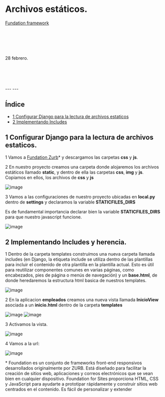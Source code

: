 # Archivos estáticos.

[Fundation framework](https://get.foundation/sites/getting-started.html)

<br>
<br>
<br>
<br>

28 febrero.

<br>
<br>
<br>
<br>
---
---

## Índice

* [1 Configurar Django para la lectura de archivos estaticos](#1-Configurar-Django-para-la-lectura-de-archivos-estaticos)
* [2 Implementando Includes](#2-Implementando-Includes)

## 1 Configurar Django para la lectura de archivos estaticos.

1 Vamos a [Fundation Zurb](https://get.foundation/sites/docs/installation.html)* y descargamos las carpetas **css** y **js**.

2 En nuestro proyecto creamos una carpeta donde alojaremos los archivos estáticos llamado **static**, y dentro de ella las carpetas **css**, **img** y **js**. Copiamos en ellos, los archivos de **css** y **js**

![image](https://github.com/user-attachments/assets/9b67f6b7-b55a-46cf-b51c-77fd1faf7ab3)


3 Vamos a las configuraciones de nuestro proyecto ubicadas en **local.py** dentro de **settings** y declaramos la variable **STATICFILES_DIRS**

Es de fundamental importancia declarar bien la variable **STATICFILES_DIRS** para que nuestro javascript funcione.

![image](https://github.com/user-attachments/assets/7afcbc3d-faaf-4912-a282-d32520a4f360)

## 2 Implementando Includes y herencia.

1 Dentro de la carpeta templates construímos una nueva carpeta llamada includes (en Django, la etiqueta include se utiliza dentro de las plantillas para incluir el contenido de otra plantilla en la plantilla actual. Esto es útil para reutilizar componentes comunes en varias páginas, como encabezados, pies de página o menús de navegación) y un **base.html**, de donde heredaremos la estructura html basica de nuestros templates.

![image](https://github.com/user-attachments/assets/13ec9816-672a-4962-98d7-9fde47daccf6)

2 En la aplicacion **empleados** creamos una nueva vista llamada **InicioView** asociada a un **inicio.html** dentro de la carpeta **templates**

![image](https://github.com/user-attachments/assets/ea34863a-d080-4eb9-b506-b8023cfd3737)
![image](https://github.com/user-attachments/assets/ad6e0d57-2c86-4c1e-9141-4f976a30dd61)

3 Activamos la vista.

![image](https://github.com/user-attachments/assets/56505861-09d3-400b-8352-b1f9b4522844)

4 Vamos a la url:

![image](https://github.com/user-attachments/assets/4689f3bf-fff4-4dc9-bbb4-e474bb3504a1)






\* Foundation es un conjunto de frameworks front-end responsivos desarrollados originalmente por ZURB. Está diseñado para facilitar la creación de sitios web, aplicaciones y correos electrónicos que se vean bien en cualquier dispositivo. Foundation for Sites proporciona HTML, CSS y JavaScript para ayudarte a prototipar rápidamente y construir sitios web centrados en el contenido. Es fácil de personalizar y extender
